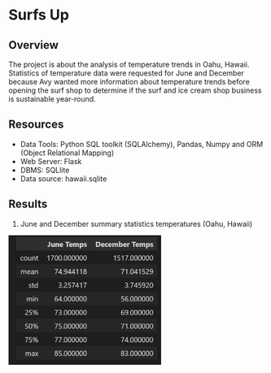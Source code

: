 # Surfs Up

## Overview
The project is about the analysis of temperature trends in Oahu, Hawaii. Statistics of temperature data were requested for June and December because Avy wanted more information about temperature trends before opening the surf shop to determine if the surf and ice cream shop business is sustainable year-round.

## Resources
  - Data Tools: Python SQL toolkit (SQLAlchemy), Pandas, Numpy and ORM (Object Relational Mapping)
  - Web Server: Flask
  - DBMS: SQLlite
  - Data source: hawaii.sqlite

## Results

1. June and December summary statistics temperatures (Oahu, Hawaii)
<img src="Resources/june_dec-stats.PNG" width="300" />
